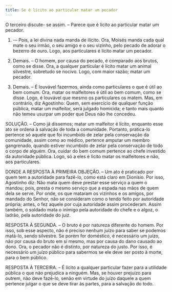 ```yaml
---
title: Se é lícito ao particular matar um pecador
---
```


O terceiro discute- se assim. – Parece que é lícito ao particular matar um pecador.  

1. -– Pois, a lei divina nada manda de ilícito. Ora, Moisés manda cada qual mate o seu irmão, o seu amigo e o seu vizinho, pelo pecado de adorar o bezerro de ouro. Logo, aos particulares é lícito matar um pecador.  

2. Demais. – O homem, por causa do pecado, é comparado aos brutos, como se disse. Ora, a qualquer particular é lícito matar um animal silvestre, sobretudo se nocivo. Logo, com maior razão; matar um pecador.  

3. Demais. – É louvável fazermos, ainda como particulares o que é útil ao bem comum. Ora, matar os malfeitores é útil ao bem comum, como se disse. Logo, é louvável que mesmo os particulares os matem.  Mas, em contrário, diz Agostinho: Quem, sem exercício de qualquer função pública, matar um malfeitor, será julgado homicida; e tanto mais quanto não temeu usurpar um poder que Deus não lhe concedeu.  

SOLUÇÃO. – Como já dissemos; matar um malfeitor é lícito, enquanto esse ato se ordena à salvação de toda a comunidade. Portanto, pratica-lo pertence só aquele que foi incumbido de zelar pela conservação da comunidade, assim como ao médico, pertence amputar um membro gangrenado, quando estiver incumbido de zelar pela conservação de todo o corpo de alguém. Ora, cuidar do bem comum pertence ao chefe investido da autoridade pública. Logo, só a eles é lícito matar os malfeitores e não, aos particulares.  

DONDE A RESPOSTA À PRIMEIRA OBJEÇÃO. – Um ato é praticado por quem tem a autoridade para fazê-lo, como está claro em Dionísio. Por isso, Agostinho diz: Não mata quem deve prestar esse serviço a quem o mandou; pois, presta o mesmo serviço que a espada nas mãos de quem dela se serve. Por onde, os que mataram os vizinhos e os amigos, por mandado do Senhor, não se consideram como o tendo feito por autoridade própria; antes, o fez aquele por cuja autoridade assim procederam. Assim também, o soldado mata o inimigo pela autoridade do chefe e o algoz, o ladrão, pela autoridade do juiz.  

RESPOSTA À SEGUNDA. – O bruto é por natureza diferente do homem. Por isso, sob esse aspecto, não é preciso nenhum juízo para saber se podemos matá-lo, sendo silvestre. Se porém for doméstico, é necessário um juízo, não por causa do bruto em si mesmo, mas por causa do dano causado ao dono. Ora, o pecador não é distinto, por natureza do justo. Por isso, é necessário um juízo público para sabermos se ele deve ser posto à morte, para o bem público.  

RESPOSTA À TERCEIRA. – É lícito a qualquer particular fazer para a utilidade pública o que não prejudica a ninguém. Mas, se houver prejuízo para outrem, não deve fazê-lo, senão em virtude do juízo daquele a quem pertence julgar o que se deve tirar às partes, para a salvação do todo.